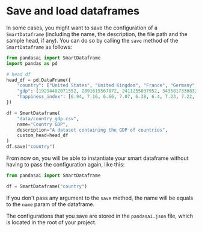 # Save and load dataframes

In some cases, you might want to save the configuration of a `SmartDataframe` (including the name, the description, the file path and the sample head, if any). You can do so by calling the `save` method of the `SmartDataframe` as follows:

```python
from pandasai import SmartDataframe
import pandas as pd

# head df
head_df = pd.DataFrame({
    "country": ["United States", "United Kingdom", "France", "Germany", "Italy", "Spain", "Canada", "Australia", "Japan", "China"],
    "gdp": [19294482071552, 2891615567872, 2411255037952, 3435817336832, 1745433788416, 1181205135360, 1607402389504, 1490967855104, 4380756541440, 14631844184064],
    "happiness_index": [6.94, 7.16, 6.66, 7.07, 6.38, 6.4, 7.23, 7.22, 5.87, 5.12]
})

df = SmartDataframe(
    "data/country_gdp.csv",
    name="Country GDP",
    description="A dataset containing the GDP of countries",
    custom_head=head_df
)
df.save("country")
```

From now on, you will be able to instantiate your smart dataframe without having to pass the configuration again, like this:

```python
from pandasai import SmartDataframe

df = SmartDataframe("country")
```

If you don't pass any argument to the `save` method, the name will be equals to the `name` param of the dataframe.

The configurations that you save are stored in the `pandasai.json` file, which is located in the root of your project.
